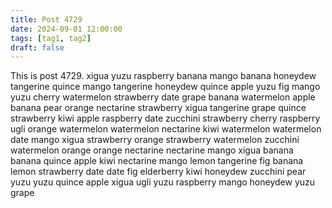 ```yaml
---
title: Post 4729
date: 2024-09-01 12:00:00
tags: [tag1, tag2]
draft: false
---
```

This is post 4729.
xigua
yuzu
raspberry
banana
mango
banana
honeydew
tangerine
quince
mango
tangerine
honeydew
quince
apple
yuzu
fig
mango
yuzu
cherry
watermelon
strawberry
date
grape
banana
watermelon
apple
banana
pear
orange
nectarine
strawberry
xigua
tangerine
grape
quince
strawberry
kiwi
apple
raspberry
date
zucchini
strawberry
cherry
raspberry
ugli
orange
watermelon
watermelon
nectarine
kiwi
watermelon
watermelon
date
mango
xigua
strawberry
orange
strawberry
watermelon
zucchini
watermelon
orange
orange
nectarine
nectarine
mango
xigua
banana
banana
quince
apple
kiwi
nectarine
mango
lemon
tangerine
fig
banana
lemon
strawberry
date
date
fig
elderberry
kiwi
honeydew
zucchini
pear
yuzu
yuzu
quince
apple
xigua
ugli
yuzu
raspberry
mango
honeydew
yuzu
grape
